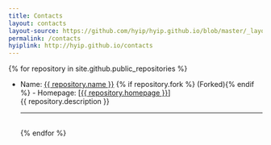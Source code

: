 ```yaml
---
title: Contacts
layout: contacts
layout-source: https://github.com/hyip/hyip.github.io/blob/master/_layouts/contacts.html
permalink: /contacts
hyiplink: http://hyip.github.io/contacts
---
```

{% for repository in site.github.public_repositories %}						
- Name: <a href="{{ repository.html_url }}" target="_blank">{{ repository.name }}</a> 
  {% if repository.fork %} (Forked){% endif %} - 
  Homepage: [<a href="{{ repository.homepage }}" target="_blank">{{ repository.homepage }}</a>]<br>
  {{ repository.description }}<hr>						
{% endfor %}					
